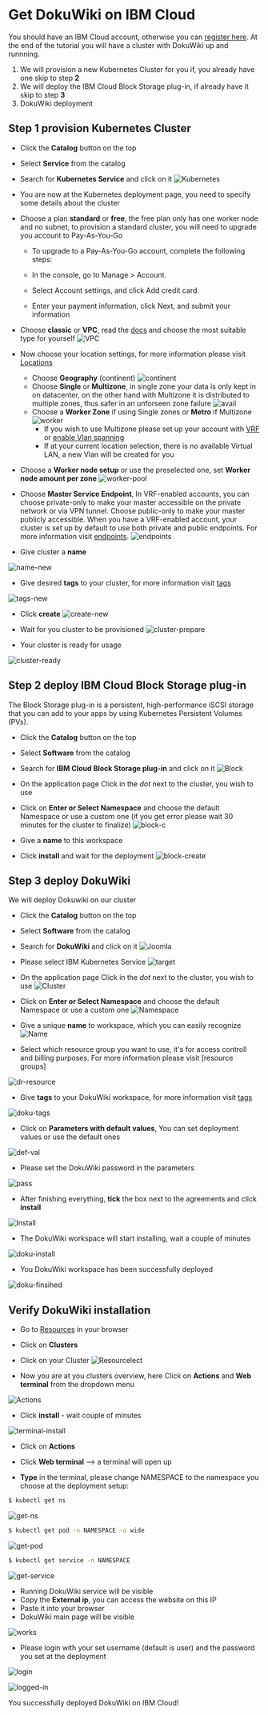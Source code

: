 # Get DokuWiki on IBM Cloud

You should have an IBM Cloud account, otherwise you can [register here].
At the end of the tutorial you will have a cluster with DokuWiki up and runnning.

1. We will provision a new Kubernetes Cluster for you if, you already have one skip to step **2**
2. We will deploy  the IBM Cloud Block Storage plug-in, if already have it skip to step **3**
3. DokuWiki deployment

## Step 1 provision Kubernetes Cluster

* Click the **Catalog** button on the top 
* Select **Service** from the catalog
* Search for **Kubernetes Service** and click on it
![Kubernetes](/docs/kubernetes-select.png)
* You are now at the Kubernetes deployment page, you need to specify some details about the cluster 
* Choose a plan **standard** or **free**, the free plan only has one worker node and no subnet, to provision a standard cluster, you will need to upgrade you account to Pay-As-You-Go 
  * To upgrade to a Pay-As-You-Go account, complete the following steps:

  * In the console, go to Manage > Account.
  * Select Account settings, and click Add credit card.
  * Enter your payment information, click Next, and submit your information
* Choose **classic** or **VPC**, read the [docs] and choose the most suitable type for yourself 
 ![VPC](/docs/infra-select.png)
* Now choose your location settings, for more information please visit [Locations]
  * Choose **Geography** (continent)
![continent](/docs/location-geo.png)
  * Choose **Single** or **Multizone**, in single zone your data is only kept in on datacenter, on the other hand with Multizone it is distributed to multiple zones, thus  safer in an unforseen zone failure 
![avail](/docs/location-avail.png)
  * Choose a **Worker Zone** if using Single zones or **Metro** if Multizone
 ![worker](/docs/location-worker.png) 
    * If you wish to use Multizone please set up your account with [VRF] or [enable Vlan spanning]
    * If at your current location selection, there is no available Virtual LAN, a new Vlan will be created for you 
 
* Choose a **Worker node setup** or use the preselected one, set **Worker node amount per zone**
![worker-pool](/docs/worker-pool.png)
* Choose **Master Service Endpoint**,  In VRF-enabled accounts, you can choose private-only to make your master accessible on the private network or via VPN tunnel. Choose public-only to make your master publicly accessible. When you have a VRF-enabled account, your cluster is set up by default to use both private and public endpoints. For more information visit [endpoints].
![endpoints](/docs/endpoints.png)
* Give cluster a **name**

![name-new](/docs/name-new.png)
* Give desired **tags** to your cluster, for more information visit [tags]

![tags-new](/docs/tasg-new.png)
* Click **create**
![create-new](/docs/create-new.png)

* Wait for you cluster to be provisioned 
![cluster-prepare](/docs/cluster-prepare.png)
* Your cluster is ready for usage 

![cluster-ready](/docs/cluster-done.png)

## Step 2 deploy IBM Cloud Block Storage plug-in
The Block Storage plug-in is a persistent, high-performance iSCSI storage that you can add to your apps by using Kubernetes Persistent Volumes (PVs).
 
* Click the **Catalog** button on the top 
* Select **Software** from the catalog
* Search for **IBM Cloud Block Storage plug-in** and click on it
![Block](/docs/block-search.png)

* On the application page Click in the _dot_ next to the cluster, you wish to use
* Click on  **Enter or Select Namespace** and choose the default Namespace or use a custom one (if you get error please wait 30 minutes for the cluster to finalize)
![block-c](/docs/block-cluster.png)
* Give a **name** to this workspace 
* Click **install** and wait for the deployment
![block-create](/docs/block-storage-create.png)
 

## Step 3 deploy DokuWiki
  
We will deploy Dokuwiki on our cluster 
  
* Click the **Catalog** button on the top 
* Select **Software** from the catalog
* Search for **DokuWiki** and click on it
![Joomla](/docs/search.png)

* Please select IBM Kubernetes Service
![target](/docs/target-select.png)

* On the application page Click in the _dot_ next to the cluster, you wish to use
![Cluster](/docs/cluster-select.png)
* Click on  **Enter or Select Namespace** and choose the default Namespace or use a custom one 
![Namespace](/docs/details-namespace.png)
* Give a unique **name** to workspace, which you can easily recognize
![Name](/docs/details-name.png)
* Select which resource group you want to use, it's for access controll and billing purposes. For more information please visit [resource groups]

![dr-resource](/docs/details-resource.png)

* Give **tags** to your DokuWiki workspace, for more information visit [tags]

![doku-tags](/docs/details-tags.png)

* Click on **Parameters with default values**, You can set deployment values or use the default ones

![def-val](/docs/parameters.png)

* Please set the DokuWiki password in the parameters

![pass](/docs/password.png)

* After finishing everything, **tick** the box next to the agreements and click **install**

![Install](/docs/aggreement-create.png)

* The DokuWiki workspace will start installing, wait a couple of minutes 

![doku-install](/docs/in-progress.png)

* You DokuWiki workspace has been successfully deployed

![doku-finsihed](/docs/done.png)

## Verify DokuWiki installation

* Go to [Resources] in your browser 
* Click on **Clusters**
* Click on your Cluster
![Resourcelect](/docs/resource-select.png)

* Now you are at you clusters overview, here Click on **Actions** and **Web terminal** from the dropdown menu


![Actions](/docs/cluster-main.png)

* Click **install** - wait couple of minutes 

![terminal-install](/docs/terminal-install.jpg)

* Click on **Actions**
* Click **Web terminal** --> a terminal will open up

* **Type** in the terminal, please change NAMESPACE to the namespace you choose at the deployment setup:

 ```sh
$ kubectl get ns
```
![get-ns](/docs/get-ns.png)


 ```sh
$ kubectl get pod -n NAMESPACE -o wide 
```
![get-pod](/docs/get-pods.png)


 ```sh
$ kubectl get service -n NAMESPACE
```
![get-service](/docs/get-service.png)


* Running DokuWiki service will be visible 
* Copy the **External ip**, you can access the website on this IP
* Paste it into your browser
* DokuWiki main page will be visible

![works](/docs/welcome.png)

* Please login with your set username (default is user) and the password you set at the deployment 

![login](/docs/login.png)

![logged-in](/docs/logged-in.png)

You successfully deployed DokuWiki on IBM Cloud! 



 
   [IBM Cloud]: <http://cloud.ibm.com>
   [Resources]: <http://cloud.ibm.com/resources>
   [Register Here]: <http://cloud.ibm.com/registration>
   [docs]: <https://cloud.ibm.com/docs/containers?topic=containers-infrastructure_providers>
   [Locations]: <https://cloud.ibm.com/docs/containers?topic=containers-regions-and-zones#zones>
   [VRF]: <https://cloud.ibm.com/docs/dl?topic=dl-overview-of-virtual-routing-and-forwarding-vrf-on-ibm-cloud>
   [enable Vlan spanning]: <https://cloud.ibm.com/docs/vlans?topic=vlans-vlan-spanning#vlan-spanning>
   [endpoints]: <https://cloud.ibm.com/docs/account?topic=account-service-endpoints-overview>
   [tags]: <https://cloud.ibm.com/docs/account?topic=account-tag>

